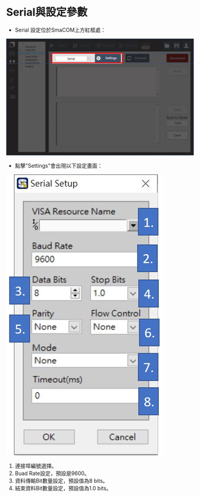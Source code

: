 # Serial與設定參數

* Serial 設定位於SmaCOM上方紅框處：

![SmaCOM Serial&#x8A2D;&#x5B9A;&#x4F4D;&#x7F6E;](../../.gitbook/assets/serial-jie-mian.JPG)

* 點擊"Settings"會出現以下設定畫面：

![SmaCOM Serial Setup&#x4ECB;&#x9762;](../../.gitbook/assets/serial-setup.JPG)

1. 連接埠編號選擇。
2. Buad Rate設定，預設是9600。
3. 資料傳輸Bit數量設定，預設值為8 bits。 
4. 結束資料Bit數量設定，預設值為1.0 bits。

